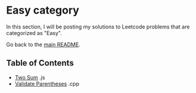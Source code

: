 # Easy category

In this section, I will be posting my solutions to Leetcode problems that are categorized as "Easy".

Go back to the [main README](../README.md).

## Table of Contents

- [Two Sum](./two-sum) .js
- [Validate Parentheses](./valid-parentheses) .cpp
